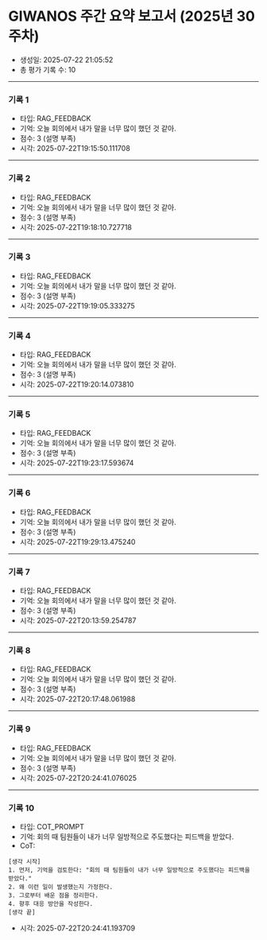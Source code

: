 # GIWANOS 주간 요약 보고서 (2025년 30주차)

- 생성일: 2025-07-22 21:05:52
- 총 평가 기록 수: 10

---
### 기록 1
- 타입: RAG_FEEDBACK
- 기억: 오늘 회의에서 내가 말을 너무 많이 했던 것 같아.
- 점수: 3 (설명 부족)
- 시각: 2025-07-22T19:15:50.111708

---
### 기록 2
- 타입: RAG_FEEDBACK
- 기억: 오늘 회의에서 내가 말을 너무 많이 했던 것 같아.
- 점수: 3 (설명 부족)
- 시각: 2025-07-22T19:18:10.727718

---
### 기록 3
- 타입: RAG_FEEDBACK
- 기억: 오늘 회의에서 내가 말을 너무 많이 했던 것 같아.
- 점수: 3 (설명 부족)
- 시각: 2025-07-22T19:19:05.333275

---
### 기록 4
- 타입: RAG_FEEDBACK
- 기억: 오늘 회의에서 내가 말을 너무 많이 했던 것 같아.
- 점수: 3 (설명 부족)
- 시각: 2025-07-22T19:20:14.073810

---
### 기록 5
- 타입: RAG_FEEDBACK
- 기억: 오늘 회의에서 내가 말을 너무 많이 했던 것 같아.
- 점수: 3 (설명 부족)
- 시각: 2025-07-22T19:23:17.593674

---
### 기록 6
- 타입: RAG_FEEDBACK
- 기억: 오늘 회의에서 내가 말을 너무 많이 했던 것 같아.
- 점수: 3 (설명 부족)
- 시각: 2025-07-22T19:29:13.475240

---
### 기록 7
- 타입: RAG_FEEDBACK
- 기억: 오늘 회의에서 내가 말을 너무 많이 했던 것 같아.
- 점수: 3 (설명 부족)
- 시각: 2025-07-22T20:13:59.254787

---
### 기록 8
- 타입: RAG_FEEDBACK
- 기억: 오늘 회의에서 내가 말을 너무 많이 했던 것 같아.
- 점수: 3 (설명 부족)
- 시각: 2025-07-22T20:17:48.061988

---
### 기록 9
- 타입: RAG_FEEDBACK
- 기억: 오늘 회의에서 내가 말을 너무 많이 했던 것 같아.
- 점수: 3 (설명 부족)
- 시각: 2025-07-22T20:24:41.076025

---
### 기록 10
- 타입: COT_PROMPT
- 기억: 회의 때 팀원들이 내가 너무 일방적으로 주도했다는 피드백을 받았다.
- CoT:

```
[생각 시작]
1. 먼저, 기억을 검토한다: "회의 때 팀원들이 내가 너무 일방적으로 주도했다는 피드백을 받았다."
2. 왜 이런 일이 발생했는지 가정한다.
3. 그로부터 배운 점을 정리한다.
4. 향후 대응 방안을 작성한다.
[생각 끝]
```
- 시각: 2025-07-22T20:24:41.193709

